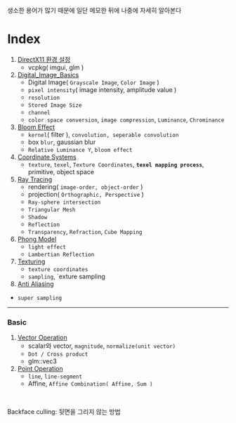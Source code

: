 생소한 용어가 많기 때문에 일단 메모한 뒤에 나중에 자세히 알아본다<br>

# Index
1. [DirectX11 환경 설정](0_DirectX11_환경설정.md)
   - vcpkg( imgui, glm )
2. [Digital_Image_Basics](1_Digital_Image_Basics.md)
   - Digital Image( `Grayscale Image`, `Color Image` )
   - `pixel intensity`( image intensity, amplitude value )
   - `resolution`
   - `Stored Image Size`
   - `channel`
   - `color space conversion`, `image compression`, `Luminance`, `Chrominance`
3. [Bloom Effect](2_Bloom_Effect.md)
   - `kernel`( filter ), `convolution, seperable convolution`
   - box `blur`, gaussian blur
   - `Relative Luminance Y`, `bloom effect`
4. [Coordinate Systems](4_Coordinate_Systems.md)
   - `texture`, `texel`, `Texture Coordinates`, **`texel mapping process`**, primitive, object space
5. [Ray Tracing](4_ray_tracing.md)
   - rendering( `image-order, object-order` )
   - projection( `Orthographic, Perspective` )
   - `Ray-sphere intersection`
   - `Triangular Mesh`
   - `Shadow`
   - `Reflection`
   - `Transparency`, `Refraction`, `Cube Mapping`
6. [Phong Model](5_phong_model.md)
   - `light effect`
   - `Lambertian Reflection`
7. [Texturing](6_texturing.md)
   - `texture coordinates`
   - `sampling`, `exture sampling
8.  [Anti Aliasing](7_Anti_Aliasing.md)
   - `super sampling`
---
### Basic
1. [Vector Operation](Vector_Operation.md)
   - scalar와 vector, `magnitude`, `normalize(unit vector)`
   - `Dot / Cross product`
   - glm::vec3
2. [Point Operation](Point_Operation.md)
   - `line`, `line-segment`
   - Affine, `Affine Combination( Affine, Sum )`

<br>

Backface culling: 뒷면을 그리지 않는 방법<br>